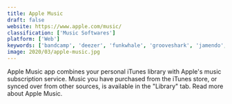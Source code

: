 ```yaml
---
title: Apple Music
draft: false 
website: https://www.apple.com/music/
classification: ['Music Softwares']
platform: ['Web']
keywords: ['bandcamp', 'deezer', 'funkwhale', 'grooveshark', 'jamendo', 'last.fm', 'libre.fm', 'musish', 'pandora', 'playary', 'playlist_machinery', 'serendipity_by_spotify', 'soundcloud', 'spotify.me', 'stereomood', 'tidal', 'thinmusic', 'itunes']
image: 2020/03/apple-music.jpg
---
```

Apple Music app combines your personal iTunes library with Apple's music subscription service. Music you have purchased from the iTunes store, or synced over from other sources, is available in the "Library" tab. Read more about Apple Music.
